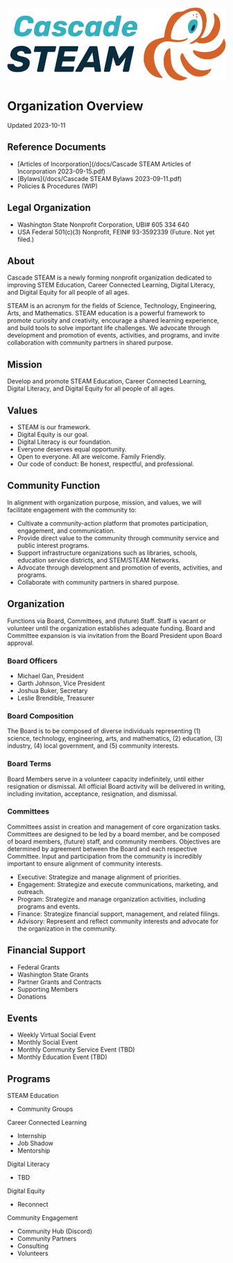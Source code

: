 <style>
  .header {
    display: none;
  }
  .footer {
    display: none;
  }
</style>

[![Cascade STEAM Logo](/assets/images/Cascade_STEAM_horizontal_logo_primary_1.png)](https://cascadesteam.org)

# Organization Overview
Updated 2023-10-11

## Reference Documents
- [Articles of Incorporation](/docs/Cascade STEAM Articles of Incorporation 2023-09-15.pdf)
- [Bylaws](/docs/Cascade STEAM Bylaws 2023-09-11.pdf)
- Policies & Procedures (WIP)

## Legal Organization
- Washington State Nonprofit Corporation, UBI# 605 334 640
- USA Federal 501(c)(3) Nonprofit, FEIN# 93-3592339 (Future. Not yet filed.)

## About
Cascade STEAM is a newly forming nonprofit organization dedicated to improving STEM Education, Career Connected Learning, Digital Literacy, and Digital Equity for all people of all ages.

STEAM is an acronym for the fields of Science, Technology, Engineering, Arts, and Mathematics. STEAM education is a powerful framework to promote curiosity and creativity, encourage a shared learning experience, and build tools to solve important life challenges. We advocate through development and promotion of events, activities, and programs, and invite collaboration with community partners in shared purpose.

## Mission
Develop and promote STEAM Education, Career Connected Learning, Digital Literacy, and Digital Equity for all people of all ages.

## Values
- STEAM is our framework.
- Digital Equity is our goal.
- Digital Literacy is our foundation.
- Everyone deserves equal opportunity.
- Open to everyone. All are welcome. Family Friendly.
- Our code of conduct: Be honest, respectful, and professional.

## Community Function

In alignment with organization purpose, mission, and values, we will facilitate engagement with the community to:

- Cultivate a community-action platform that promotes participation, engagement, and communication.
- Provide direct value to the community through community service and public interest programs.
- Support infrastructure organizations such as libraries, schools, education service districts, and STEM/STEAM Networks.
- Advocate through development and promotion of events, activities, and programs.
- Collaborate with community partners in shared purpose.

## Organization
Functions via Board, Committees, and (future) Staff. Staff is vacant or volunteer until the organization establishes adequate funding. Board and Committee expansion is via invitation from the Board President upon Board approval.

### Board Officers
- Michael Gan, President
- Garth Johnson, Vice President
- Joshua Buker, Secretary
- Leslie Brendible, Treasurer

### Board Composition
The Board is to be composed of diverse individuals representing (1) science, technology, engineering, arts, and mathematics, (2) education, (3) industry, (4) local government, and (5) community interests.

### Board Terms
Board Members serve in a volunteer capacity indefinitely, until either resignation or dismissal. All official Board activity will be delivered in writing, including invitation, acceptance, resignation, and dismissal.

### Committees
Committees assist in creation and management of core organization tasks. Committees are designed to be led by a board member, and be composed of board members, (future) staff, and community members. Objectives are determined by agreement between the Board and each respective Committee. Input and participation from the community is incredibly important to ensure alignment of community interests.

- Executive: Strategize and manage alignment of priorities.
- Engagement: Strategize and execute communications, marketing, and outreach.
- Program: Strategize and manage organization activities, including programs and events.
- Finance: Strategize financial support, management, and related filings.
- Advisory: Represent and reflect community interests and advocate for the organization in the community.

## Financial Support
- Federal Grants
- Washington State Grants
- Partner Grants and Contracts
- Supporting Members
- Donations

## Events
- Weekly Virtual Social Event
- Monthly Social Event
- Monthly Community Service Event (TBD)
- Monthly Education Event (TBD)

## Programs
STEAM Education
- Community Groups

Career Connected Learning
- Internship
- Job Shadow
- Mentorship

Digital Literacy
- TBD

Digital Equity
- Reconnect

Community Engagement
- Community Hub (Discord)
- Community Partners
- Consulting
- Volunteers
